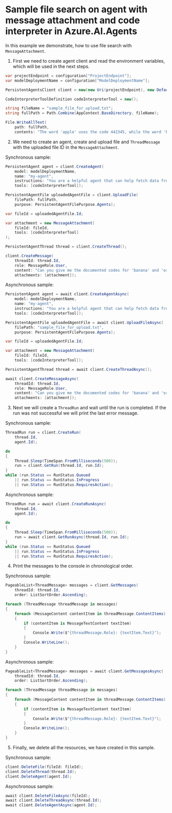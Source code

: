 # Sample file search on agent with message attachment and code interpreter in Azure.AI.Agents

In this example we demonstrate, how to use file search with `MessageAttachment`.

1. First we need to create agent client and read the environment variables, which will be used in the next steps.
```C# Snippet:AgentsCodeInterpreterFileAttachment_CreateClient
var projectEndpoint = configuration["ProjectEndpoint"];
var modelDeploymentName = configuration["ModelDeploymentName"];

PersistentAgentsClient client = new(new Uri(projectEndpoint), new DefaultAzureCredential());

CodeInterpreterToolDefinition codeInterpreterTool = new();

string fileName = "sample_file_for_upload.txt";
string fullPath = Path.Combine(AppContext.BaseDirectory, fileName);

File.WriteAllText(
    path: fullPath,
    contents: "The word 'apple' uses the code 442345, while the word 'banana' uses the code 673457.");
```

2. We need to create an agent, create and upload file and `ThreadMessage` with the uploaded file ID in the `MessageAttachment`.

Synchronous sample:
```C# Snippet:AgentsCreateAgentWithInterpreterToolSync
PersistentAgent agent = client.CreateAgent(
    model: modelDeploymentName,
    name: "my-agent",
    instructions: "You are a helpful agent that can help fetch data from files you know about.",
    tools: [codeInterpreterTool]);

PersistentAgentFile uploadedAgentFile = client.UploadFile(
    filePath: fullPath,
    purpose: PersistentAgentFilePurpose.Agents);

var fileId = uploadedAgentFile.Id;

var attachment = new MessageAttachment(
    fileId: fileId,
    tools: [codeInterpreterTool]
);

PersistentAgentThread thread = client.CreateThread();

client.CreateMessage(
    threadId: thread.Id,
    role: MessageRole.User,
    content: "Can you give me the documented codes for 'banana' and 'orange'?",
    attachments: [attachment]);
```

Asynchronous sample:
```C# Snippet:AgentsCreateAgentWithInterpreterTool
PersistentAgent agent = await client.CreateAgentAsync(
    model: modelDeploymentName,
    name: "my-agent",
    instructions: "You are a helpful agent that can help fetch data from files you know about.",
    tools: [codeInterpreterTool]);

PersistentAgentFile uploadedAgentFile = await client.UploadFileAsync(
    filePath: "sample_file_for_upload.txt",
    purpose: PersistentAgentFilePurpose.Agents);

var fileId = uploadedAgentFile.Id;

var attachment = new MessageAttachment(
    fileId: fileId,
    tools: [codeInterpreterTool]);

PersistentAgentThread thread = await client.CreateThreadAsync();

await client.CreateMessageAsync(
    threadId: thread.Id,
    role: MessageRole.User,
    content: "Can you give me the documented codes for 'banana' and 'orange'?",
    attachments: [attachment]);
```

3. Next we will create a `ThreadRun` and wait until the run is completed. If the run was not successful we will print the last error message.

Synchronous sample:
```C# Snippet:AgentsCodeInterpreterFileAttachmentSync_CreateRun
ThreadRun run = client.CreateRun(
    thread.Id,
    agent.Id);

do
{
    Thread.Sleep(TimeSpan.FromMilliseconds(500));
    run = client.GetRun(thread.Id, run.Id);
}
while (run.Status == RunStatus.Queued
    || run.Status == RunStatus.InProgress
    || run.Status == RunStatus.RequiresAction);
```

Asynchronous sample:
```C# Snippet:AgentsCodeInterpreterFileAttachmentSync_CreateRun
ThreadRun run = await client.CreateRunAsync(
    thread.Id,
    agent.Id);

do
{
    Thread.Sleep(TimeSpan.FromMilliseconds(500));
    run = await client.GetRunAsync(thread.Id, run.Id);
}
while (run.Status == RunStatus.Queued
    || run.Status == RunStatus.InProgress
    || run.Status == RunStatus.RequiresAction);
```

4. Print the messages to the console in chronological order.

Synchronous sample:
```C# Snippet:AgentsCodeInterpreterFileAttachmentSync_PrintMessages
PageableList<ThreadMessage> messages = client.GetMessages(
    threadId: thread.Id,
    order: ListSortOrder.Ascending);

foreach (ThreadMessage threadMessage in messages)
{
    foreach (MessageContent contentItem in threadMessage.ContentItems)
    {
        if (contentItem is MessageTextContent textItem)
        {
            Console.Write($"{threadMessage.Role}: {textItem.Text}");
        }
        Console.WriteLine();
    }
}
```

Asynchronous sample:
```C# Snippet:AgentsCodeInterpreterFileAttachment_PrintMessages
PageableList<ThreadMessage> messages = await client.GetMessagesAsync(
    threadId: thread.Id,
    order: ListSortOrder.Ascending);

foreach (ThreadMessage threadMessage in messages)
{
    foreach (MessageContent contentItem in threadMessage.ContentItems)
    {
        if (contentItem is MessageTextContent textItem)
        {
            Console.Write($"{threadMessage.Role}: {textItem.Text}");
        }
        Console.WriteLine();
    }
}
```

5. Finally, we delete all the resources, we have created in this sample.

Synchronous sample:
```C# Snippet:AgentsCodeInterpreterFileAttachmentSync_Cleanup
client.DeleteFile(fileId: fileId);
client.DeleteThread(thread.Id);
client.DeleteAgent(agent.Id);
```

Asynchronous sample:
```C# Snippet:AgentsCodeInterpreterFileAttachment_Cleanup
await client.DeleteFileAsync(fileId);
await client.DeleteThreadAsync(thread.Id);
await client.DeleteAgentAsync(agent.Id);
```
